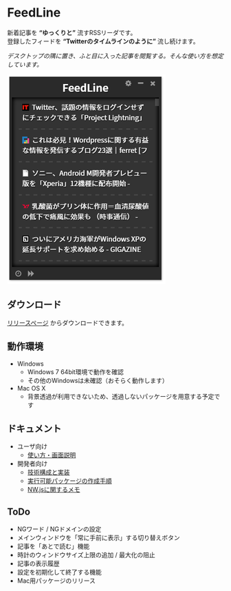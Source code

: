 # FeedLine

新着記事を **“ゆっくりと”** 流すRSSリーダです。  
登録したフィードを **“Twitterのタイムラインのように”** 流し続けます。  

 *デスクトップの隅に置き、ふと目に入った記事を閲覧する。そんな使い方を想定しています。* 

![スクリーンショット](./docs/img/ss_main.png)

## ダウンロード
[リリースページ](https://github.com/SallyAcolyte/FeedLine/releases) からダウンロードできます。  

## 動作環境
- Windows
	- Windows 7 64bit環境で動作を確認
	- その他のWindowsは未確認（おそらく動作します）
- Mac OS X
	- 背景透過が利用できないため、透過しないパッケージを用意する予定です

## ドキュメント
- ユーザ向け
	- [使い方・画面説明](./docs/help.md)
- 開発者向け
	- [技術構成と実装](./docs/docs.md)
	- [実行可能パッケージの作成手順](./docs/package.md)
	- [NW.jsに関するメモ](./docs/nwjs.md)

## ToDo
- NGワード / NGドメインの設定
- メインウィンドウを「常に手前に表示」する切り替えボタン
- 記事を「あとで読む」機能
- 時計のウィンドウサイズ上限の追加 / 最大化の阻止
- 記事の表示履歴
- 設定を初期化して終了する機能
- Mac用パッケージのリリース
